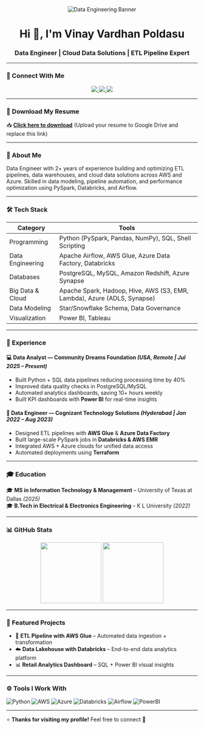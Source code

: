 <!-- Banner -->
<p align="center">
  <img src="https://imgur.com/TxkxaKz.png" alt="Data Engineering Banner" />
</p>

<h1 align="center">Hi 👋, I'm Vinay Vardhan Poldasu</h1>
<h3 align="center">Data Engineer | Cloud Data Solutions | ETL Pipeline Expert</h3>

---

### 🔗 Connect With Me
<p align="center">
  <a href="https://linkedin.com/in/vinay-vardhan" target="_blank">
    <img src="https://img.shields.io/badge/LinkedIn-Connect-blue?logo=linkedin" />
  </a>
  <a href="mailto:vinayvardhan0402@gmail.com">
    <img src="https://img.shields.io/badge/Email-Contact-red?logo=gmail" />
  </a>
  <a href="https://github.com/Vinayvardhan04">
    <img src="https://img.shields.io/badge/GitHub-Follow-black?logo=github" />
  </a>
</p>

---

### 📄 Download My Resume
📥 **[Click here to download](#)** (Upload your resume to Google Drive and replace this link)

---

### 🚀 About Me
Data Engineer with 2+ years of experience building and optimizing ETL pipelines, data warehouses, and cloud data solutions across AWS and Azure. Skilled in data modeling, pipeline automation, and performance optimization using PySpark, Databricks, and Airflow.

---

### 🛠️ Tech Stack

| Category | Tools |
|-----------|-------|
| Programming | Python (PySpark, Pandas, NumPy), SQL, Shell Scripting |
| Data Engineering | Apache Airflow, AWS Glue, Azure Data Factory, Databricks |
| Databases | PostgreSQL, MySQL, Amazon Redshift, Azure Synapse |
| Big Data & Cloud | Apache Spark, Hadoop, Hive, AWS (S3, EMR, Lambda), Azure (ADLS, Synapse) |
| Data Modeling | Star/Snowflake Schema, Data Governance |
| Visualization | Power BI, Tableau |

---

### 💼 Experience

#### 💻 Data Analyst — Community Dreams Foundation *(USA, Remote | Jul 2025 – Present)*
- Built Python + SQL data pipelines reducing processing time by 40%
- Improved data quality checks in PostgreSQL/MySQL
- Automated analytics dashboards, saving 10+ hours weekly
- Built KPI dashboards with **Power BI** for real-time insights

#### 🔧 Data Engineer — Cognizant Technology Solutions *(Hyderabad | Jan 2022 – Aug 2023)*
- Designed ETL pipelines with **AWS Glue** & **Azure Data Factory**
- Built large-scale PySpark jobs in **Databricks & AWS EMR**
- Integrated AWS + Azure clouds for unified data access
- Automated deployments using **Terraform**

---

### 🎓 Education
🎓 **MS in Information Technology & Management** – University of Texas at Dallas *(2025)*  
🎓 **B.Tech in Electrical & Electronics Engineering** – K L University *(2022)*  

---

### 📊 GitHub Stats
<p align="center">
  <img height="160px" src="https://github-readme-stats.vercel.app/api?username=Vinayvardhan04&show_icons=true&theme=tokyonight"/>
  <img height="160px" src="https://github-readme-stats.vercel.app/api/top-langs/?username=Vinayvardhan04&layout=compact&theme=tokyonight"/>
</p>

---

### 🌟 Featured Projects
- 🚀 **ETL Pipeline with AWS Glue** – Automated data ingestion + transformation
- ☁️ **Data Lakehouse with Databricks** – End-to-end data analytics platform
- 📊 **Retail Analytics Dashboard** – SQL + Power BI visual insights

---

### ⚙️ Tools I Work With
![Python](https://img.shields.io/badge/Python-FFD43B?logo=python)
![AWS](https://img.shields.io/badge/AWS-FF9900?logo=amazonaws)
![Azure](https://img.shields.io/badge/Azure-0078D4?logo=microsoftazure)
![Databricks](https://img.shields.io/badge/Databricks-FF3621?logo=databricks)
![Airflow](https://img.shields.io/badge/Airflow-017CEE?logo=apacheairflow)
![PowerBI](https://img.shields.io/badge/PowerBI-F2C811?logo=powerbi)

---

⭐ **Thanks for visiting my profile!** Feel free to connect 🤝


